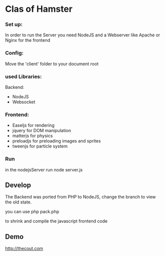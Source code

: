 # Clas of Hamster

### Set up:

In order to run the Server you need NodeJS and a Webserver like Apache or Nginx for the frontend

### Config:

Move the 'client' folder to your document root

### used Libraries:
Backend:

- NodeJS
- Websocket


### Frontend:

- Easeljs for rendering
- jquery for DOM manipulation
- matterjs for physics
- preloadjs for preloading images and sprites
- tweenjs for particle system

### Run

in the nodejsServer run
node server.js

## Develop

The Backend was ported from PHP to NodeJS, change the branch to view the old state.

you can use
php pack.php

to shrink and compile the javascript frontend code

## Demo

http://thecout.com
